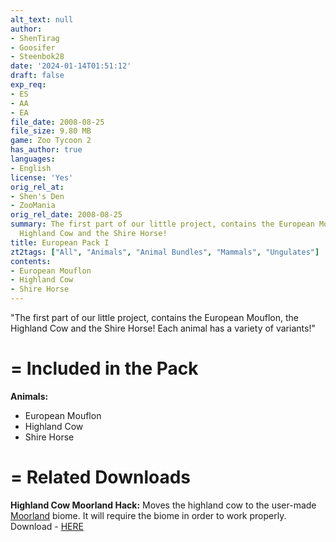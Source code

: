 ```yaml
---
alt_text: null
author:
- ShenTirag
- Goosifer
- Steenbok28
date: '2024-01-14T01:51:12'
draft: false
exp_req:
- ES
- AA
- EA
file_date: 2008-08-25
file_size: 9.80 MB
game: Zoo Tycoon 2
has_author: true
languages:
- English
license: 'Yes'
orig_rel_at:
- Shen's Den
- ZooMania
orig_rel_date: 2008-08-25
summary: The first part of our little project, contains the European Mouflon, the
  Highland Cow and the Shire Horse!
title: European Pack I
zt2tags: ["All", "Animals", "Animal Bundles", "Mammals", "Ungulates"]
contents:
- European Mouflon
- Highland Cow
- Shire Horse
---
```

"The first part of our little project, contains the European Mouflon, the Highland Cow and the Shire Horse! Each animal has a variety of variants!"

=
Included in the Pack
=

**Animals:**
- European Mouflon
- Highland Cow
- Shire Horse

=
Related Downloads
=

**Highland Cow Moorland Hack:**
Moves the highland cow to the user-made [Moorland](<https://www.zooberry.org/mods/zt2/biomes/moorland/>) biome. It will require the biome in order to work properly.
Download - [HERE](<https://www.zooberry.org/mods/zt2/hacks/highland-cow-moorland-hack/>)